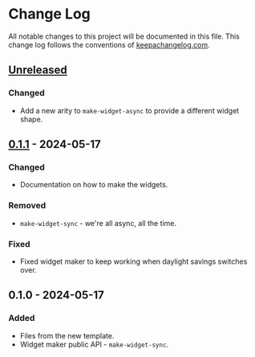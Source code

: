 # Change Log
All notable changes to this project will be documented in this file. This change log follows the conventions of [keepachangelog.com](http://keepachangelog.com/).

## [Unreleased]
### Changed
- Add a new arity to `make-widget-async` to provide a different widget shape.

## [0.1.1] - 2024-05-17
### Changed
- Documentation on how to make the widgets.

### Removed
- `make-widget-sync` - we're all async, all the time.

### Fixed
- Fixed widget maker to keep working when daylight savings switches over.

## 0.1.0 - 2024-05-17
### Added
- Files from the new template.
- Widget maker public API - `make-widget-sync`.

[Unreleased]: https://sourcehost.site/your-name/sistemas-l/compare/0.1.1...HEAD
[0.1.1]: https://sourcehost.site/your-name/sistemas-l/compare/0.1.0...0.1.1
